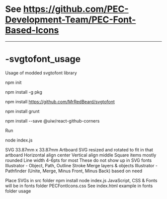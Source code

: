 # See https://github.com/PEC-Development-Team/PEC-Font-Based-Icons


-------------------------------------------------------------------------------------

# -svgtofont_usage
Usage of modded svgtofont library

  npm init
  
  npm install -g pkg
  
  npm install https://github.com/MrRedBeard/svgtofont
  
  npm install grunt
  
  npm install --save @uiw/react-github-corners 
  
  
Run

node index.js
  
SVG 
33.87mm x 33.87mm Artboard
SVG resized and rotated to fit in that artboard
Horizontal align center
Vertical align middle
Square items mostly rounded
Line width 4-6pts for most 
	These do not show up in SVG fonts 
		Illustrator - Object, Path, Outline Stroke
Merge layers & objects
	Illustrator - Pathfinder (Unite, Merge, Minus Front, Minus Back) based on need
	
	
Place SVGs in src folder
	npm install
	node index.js
	JavaScript, CSS & Fonts will be in fonts folder
		PECFontIcons.css
	See index.html example in fonts folder usage
	
